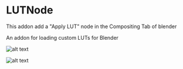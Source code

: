 # LUTNode

This addon add a "Apply LUT" node in the Compositing Tab of blender 

An addon for loading custom LUTs for Blender


![alt text](https://github.com/soykhaler/Luts-for-Blender/blob/main/IMAGE1.png?raw=true)




![alt text](https://github.com/soykhaler/Luts-for-Blender/blob/main/IMAGE2.png?raw=true)
